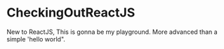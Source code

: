 # CheckingOutReactJS
New to ReactJS, This is gonna be my playground. More advanced than a simple 'hello world". 
